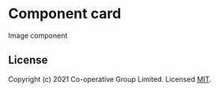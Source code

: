 # Component card
Image component 


## License
Copyright (c) 2021 Co-operative Group Limited.
Licensed [MIT](https://github.com/coopdigital/coop-frontend/blob/master/LICENSE).

 
